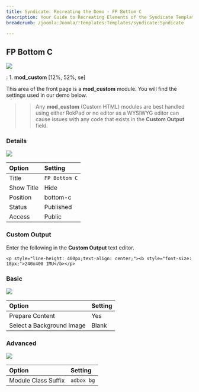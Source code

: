 ```yaml
---
title: Syndicate: Recreating the Demo - FP Bottom C
description: Your Guide to Recreating Elements of the Syndicate Template for Joomla
breadcrumb: /joomla:Joomla/!templates:Templates/syndicate:Syndicate

---
```


FP Bottom C
-----

![][demo]

:   1. **mod_custom** [12%, 52%, se]

This area of the front page is a **mod_custom** module. You will find the settings used in our demo below.

>> Any **mod_custom** (Custom HTML) modules are best handled using either RokPad or no editor as a WYSIWYG editor can cause issues with any code that exists in the **Custom Output** field.

### Details

![][demo2]

| Option     | Setting               |
| :--------- | :-------------------- |
| Title      | `FP Bottom C`         |
| Show Title | Hide                  |
| Position   | bottom-c              |
| Status     | Published             |
| Access     | Public                |

### Custom Output

Enter the following in the **Custom Output** text editor.

~~~
<p style="line-height: 400px;text-align: center;"><b style="font-size: 18px;">240x400 IMU</b></p>
~~~

### Basic

![][demo3]

| Option                    | Setting |  
| :------------------------ | :------ |  
| Prepare Content           | Yes     |  
| Select a Background Image | Blank   |

### Advanced

![][demo4]

| Option              | Setting    |
| :------------------ | :--------- |
| Module Class Suffix | `adbox bg` |

[demo]: assets/demo_5.jpeg
[demo2]: assets/demo_7a.jpeg
[demo3]: assets/demo_7b.jpeg
[demo4]: assets/demo_7c.jpeg
